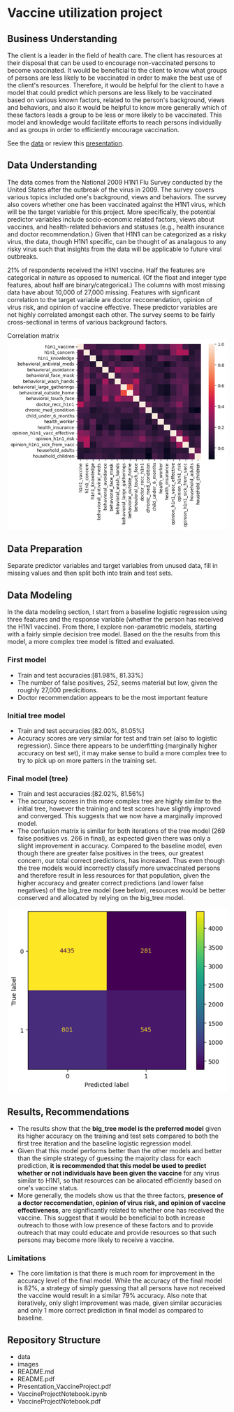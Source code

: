 # Vaccine utilization project

## Business Understanding

The client is a leader in the field of health care.  The client has resources at their disposal that can be used to encourage non-vaccinated persons to become vaccinated. It would be beneficial to the client to know what groups of persons are less likely to be vaccinated in order to make the best use of the client's resources.  Therefore, it would be helpful for the client to have a model that could predict which persons are less likely to be vaccinated based on various known factors, related to the person's background, views and behaviors, and also it would be helpful to know more generally which of these factors leads a group to be less or more likely to be vaccinated.  This model and knowledge would facilitate efforts to reach persons individually and as groups in order to efficiently encourage vaccination. 

See the [data](./data) or review this [presentation](./Presentation_VaccineProject.pdf).


## Data Understanding

The data comes from the National 2009 H1N1 Flu Survey conducted by the United States after the outbreak of the virus in 2009.  The survey covers various topics included one's background, views and behaviors.  The survey also covers whether one has been vaccinated against the H1N1 virus, which will be the target variable for this project.  More specifically, the potential predictor variables include socio-economic related factors, views about vaccines, and health-related behaviors and statuses (e.g., health insurance and doctor recommendation.) Given that H1N1 can be categorized as a risky virus, the data, though H1N1 specific, can be thought of as analagous to any risky virus such that insights from the data will be applicable to future viral outbreaks. 

21% of respondents received the H1N1 vaccine. Half the features are categorical in nature as opposed to numerical. (Of the float and integer type features, about half are binary/categorical.)  The columns with most missing data have about 10,000 of 27,000 missing.  Features with signficant correlation to the target variable are doctor reccomendation, opinion of virus risk, and opinion of vaccine effective. These predictor variables are not highly correlated amongst each other. The survey seems to be fairly cross-sectional in terms of various background factors. 

Correlation matrix
![Corrmtrx](./Images/Corrmtrx.png)

## Data Preparation

Separate predictor variables and target variables from unused data, fill in missing values and then split both into train and test sets.  

## Data Modeling

In the data modeling section, I start from a baseline logistic regression using three features and the response variable (whether the person has received the H1N1 vaccine).  From there, I explore non-parametric models, starting with a fairly simple decision tree model.  Based on the the results from this model, a more complex tree model is fitted and evaluated.

### First model

- Train and test accuracies:[81.98%, 81.33%]
- The number of false positives, 252, seems material but low, given the roughly 27,000 predicitions.
- Doctor recommendation appears to be the most important feature

### Initial tree model

- Train and test accuracies:[82.00%, 81.05%]
- Accuracy scores are very similar for test and train set (also to logistic regression).  Since there appears to be underfitting (marginally higher accuracy on test set), it may make sense to build a more complex tree to try to pick up on more patters in the training set.

### Final model (tree)

- Train and test accuracies:[82.02%, 81.56%]
- The accuracy scores in this more complex tree are highly similar to the initial tree, however the training and test scores have slightly improved and converged.  This suggests that we now have a marginally improved model. 
- The confusion matrix is similar for both iterations of the tree model (269 false positives vs. 266 in final), as expected given there was only a slight improvement in accuracy.  Compared to the baseline model, even though there are greater false positives in the trees, our greatest concern, our total correct predictions, has increased.  Thus even though the tree models would incorrectly classify more unvaccinated persons and therefore result in less resources for that population, given the higher accuracy and greater correct predictions (and lower false negatives) of the big_tree model (see below), resources would be better conserved and allocated by relying on the big_tree model.

![CnfmtrxFinal](./Images/CnfmtrxFinal.png)


## Results, Recommendations 

- The results show that the **big_tree model is the preferred model** given its higher accuracy on the training and test sets compared to both the first tree iteration and the baseline logistic regression model.  
- Given that this model performs better than the other models and better than the simple strategy of guessing the majority class for each prediction, **it is recommended that this model be used to predict whether or not individuals have been given the vaccine** for any virus similar to H1N1, so that resources can be allocated efficiently based on one's vaccine status.  
- More generally, the models show us that the three factors, **presence of a doctor reccomendation, opinion of virus risk, and opinion of vaccine effectiveness**, are significantly related to whether one has received the vaccine. This suggest that it would be beneficial to both increase outreach to those with low presence of these factors and to provide outreach that may could educate and provide resources so that such persons may become more likely to receive a vaccine. 

### Limitations

- The core limitation is that there is much room for improvement in the accuracy level of the final model. While the accuracy of the final model is 82%, a strategy of simply guessing that all persons have not received the vaccine would result in a similar 79% accuracy.  Also note that iteratively, only slight improvement was made, given similar accuracies and only 1 more correct prediction in final model as compared to baseline.

## Repository Structure

- data
- images
- README.md
- README.pdf
- Presentation_VaccineProject.pdf
- VaccineProjectNotebook.ipynb
- VaccineProjectNotebook.pdf